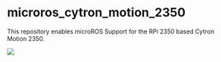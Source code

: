 # microros_cytron_motion_2350

This repository enables microROS Support for the RPi 2350 based Cytron Motion 2350.

![](https://static.cytron.io/image/cache/catalog/products/MOTION-2350-PRO/motion-2350-pro-a-800x800.png)
